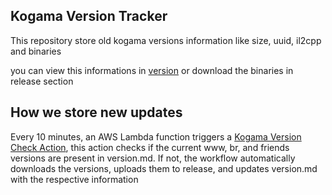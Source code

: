 ## Kogama Version Tracker
This repository store old kogama versions information like size, uuid, il2cpp and binaries

you can view this informations in [version](version.md) or download the binaries in release section

## How we store new updates

Every 10 minutes, an AWS Lambda function triggers a [Kogama Version Check Action](https://github.com/bustersky13/kogama-version-tracker/actions), this action checks if the current www, br, and friends versions are present in version.md. If not, the workflow automatically downloads the versions, uploads them to release, and updates version.md with the respective information
